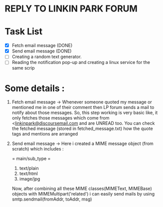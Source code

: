 # REPLY TO LINKIN PARK FORUM

# Task List
- [x] Fetch email message (DONE)
- [x] Send email message (DONE)
- [ ] Creating a random text generator.
- [ ] Reading the notification pop-up and creating a linux service for the same scrip

# Some details :
  1. Fetch email message -> Whenever someone quoted my message or mentioned me in one of their comment then LP forum sends a mail to notify about those messages. So, this step working is very basic like, it only fetches those messages which come from <linkinpark@discoursemail.com and are UNREAD too.
    You can check the fetched message (stored in fetched_message.txt) how the quote tags and mentions are arranged
  
  2. Send email message -> Here i created a MIME message object (from scratch) which includes :
        
       = main/sub_type =
        1. text/plain
        2. text/html
        3. image/jpg
     
     Now, after combining all these MIME classes(MIMEText, MIMEBase) objects with MIMEMultipart('related') i can easily send mails by using smtp.sendmail(fromAddr, toAddr, msg)
